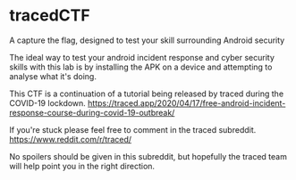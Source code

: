 # tracedCTF
A capture the flag, designed to test your skill surrounding Android security

The ideal way to test your android incident response and cyber security skills with this lab is by installing the APK on a device and attempting to analyse what it's doing. 


This CTF is a continuation of a tutorial being released by traced during the COVID-19 lockdown.
https://traced.app/2020/04/17/free-android-incident-response-course-during-covid-19-outbreak/

If you're stuck please feel free to comment in the traced subreddit.
https://www.reddit.com/r/traced/

No spoilers should be given in this subreddit, but hopefully the traced team will help point you in the right direction.
